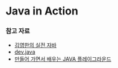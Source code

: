 # Java in Action

### 참고 자료

- [김영한의 실전 자바](https://inf.run/7KDww)
- [dev.java](https://dev.java/)
- [만들어 가면서 배우는 JAVA 플레이그라운드](https://inf.run/FgzS)